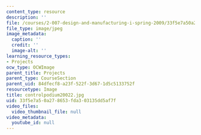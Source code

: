 ```yaml
---
content_type: resource
description: ''
file: /courses/2-007-design-and-manufacturing-i-spring-2009/33f5e7a50a278653fda303135dd5af7f_controlpodium20022.jpg
file_type: image/jpeg
image_metadata:
  caption: ''
  credit: ''
  image-alt: ''
learning_resource_types:
- Projects
ocw_type: OCWImage
parent_title: Projects
parent_type: CourseSection
parent_uid: 84dfecf8-a23f-522f-3d67-1d5c5133752f
resourcetype: Image
title: controlpodium20022.jpg
uid: 33f5e7a5-0a27-8653-fda3-03135dd5af7f
video_files:
  video_thumbnail_file: null
video_metadata:
  youtube_id: null
---
```

